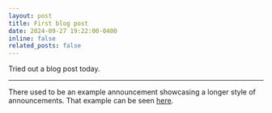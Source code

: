 ```yaml
---
layout: post
title: First blog post
date: 2024-09-27 19:22:00-0400
inline: false
related_posts: false
---
```


Tried out a blog post today.

---

There used to be an example announcement showcasing a longer style of announcements. That example can be seen [here](https://alshedivat.github.io/al-folio/news/announcement_2/).
